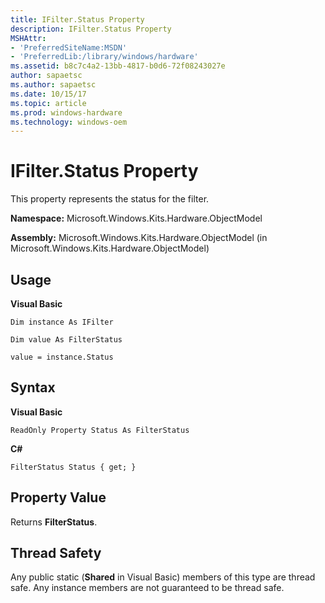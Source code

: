 ```yaml
---
title: IFilter.Status Property
description: IFilter.Status Property
MSHAttr:
- 'PreferredSiteName:MSDN'
- 'PreferredLib:/library/windows/hardware'
ms.assetid: b8c7c4a2-13bb-4817-b0d6-72f08243027e
author: sapaetsc
ms.author: sapaetsc
ms.date: 10/15/17
ms.topic: article
ms.prod: windows-hardware
ms.technology: windows-oem
---
```


# IFilter.Status Property


This property represents the status for the filter.

**Namespace:** Microsoft.Windows.Kits.Hardware.ObjectModel

**Assembly:** Microsoft.Windows.Kits.Hardware.ObjectModel (in Microsoft.Windows.Kits.Hardware.ObjectModel)

## <span id="Usage"></span><span id="usage"></span><span id="USAGE"></span>Usage


**Visual Basic**

`Dim instance As IFilter`

`Dim value As FilterStatus`

`value = instance.Status`

## <span id="Syntax"></span><span id="syntax"></span><span id="SYNTAX"></span>Syntax


**Visual Basic**

`ReadOnly Property Status As FilterStatus`

**C#**

`FilterStatus Status { get; }`

## <span id="Property_Value"></span><span id="property_value"></span><span id="PROPERTY_VALUE"></span>Property Value


Returns **FilterStatus**.

## <span id="Thread_Safety"></span><span id="thread_safety"></span><span id="THREAD_SAFETY"></span>Thread Safety


Any public static (**Shared** in Visual Basic) members of this type are thread safe. Any instance members are not guaranteed to be thread safe.

 

 






